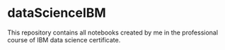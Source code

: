 # dataScienceIBM
This repository contains all notebooks created by me in the professional course of IBM data science certificate.
